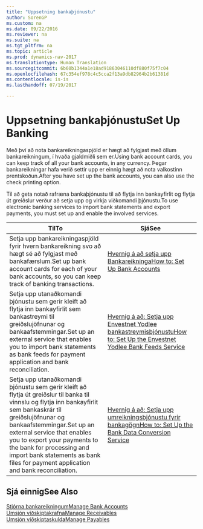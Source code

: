 ```yaml
---
title: "Uppsetning bankaþjónustu"
author: SorenGP
ms.custom: na
ms.date: 09/22/2016
ms.reviewer: na
ms.suite: na
ms.tgt_pltfrm: na
ms.topic: article
ms.prod: dynamics-nav-2017
ms.translationtype: Human Translation
ms.sourcegitcommit: 6b60b1344a1e18ad91863046110df880f75f7c04
ms.openlocfilehash: 67c354ef978c4c5cca2f13a9db82964b2b61381d
ms.contentlocale: is-is
ms.lasthandoff: 07/19/2017

---
```


# <a name="set-up-banking"></a><span data-ttu-id="a76f0-102">Uppsetning bankaþjónustu</span><span class="sxs-lookup"><span data-stu-id="a76f0-102">Set Up Banking</span></span>

<span data-ttu-id="a76f0-103">Með því að nota bankareikningaspjöld er hægt að fylgjast með öllum bankareikningum, í hvaða gjaldmiðli sem er.</span><span class="sxs-lookup"><span data-stu-id="a76f0-103">Using bank account cards, you can keep track of all your bank accounts, in any currency.</span></span> <span data-ttu-id="a76f0-104">Þegar bankareikningar hafa verið settir upp er einnig hægt að nota valkostinn prentskoðun.</span><span class="sxs-lookup"><span data-stu-id="a76f0-104">After you have set up the bank accounts, you can also use the check printing option.</span></span>

<span data-ttu-id="a76f0-105">Til að geta notað rafræna bankaþjónustu til að flytja inn bankayfirlit og flytja út greiðslur verður að setja upp og virkja viðkomandi þjónustu.</span><span class="sxs-lookup"><span data-stu-id="a76f0-105">To use electronic banking services to import bank statements and  export payments, you must set up and enable the involved services.</span></span>

|<span data-ttu-id="a76f0-106">Til</span><span class="sxs-lookup"><span data-stu-id="a76f0-106">To</span></span> |<span data-ttu-id="a76f0-107">Sjá</span><span class="sxs-lookup"><span data-stu-id="a76f0-107">See</span></span> |
|---|----|
|<span data-ttu-id="a76f0-108">Setja upp bankareikningaspjöld fyrir hvern bankareikning svo að hægt sé að fylgjast með bankafærslum.</span><span class="sxs-lookup"><span data-stu-id="a76f0-108">Set up bank account cards for each of your bank accounts, so you can keep track of banking transactions.</span></span>|[<span data-ttu-id="a76f0-109">Hvernig á að setja upp Bankareikninga</span><span class="sxs-lookup"><span data-stu-id="a76f0-109">How to: Set Up Bank Accounts</span></span>](bank-how-setup-bank-accounts.md)|
|<span data-ttu-id="a76f0-110">Setja upp utanaðkomandi þjónustu sem gerir kleift að flytja inn bankayfirlit sem bankastreymi til greiðslujöfnunar og bankaafstemmingar.</span><span class="sxs-lookup"><span data-stu-id="a76f0-110">Set up an external service that enables you to import bank statements as bank feeds for payment application and bank reconciliation.</span></span>|[<span data-ttu-id="a76f0-111">Hvernig á að: Setja upp Envestnet Yodlee bankastreymisþjónustu</span><span class="sxs-lookup"><span data-stu-id="a76f0-111">How to: Set Up the Envestnet Yodlee Bank Feeds Service</span></span>](bank-how-setup-bank-statement-service.md)|
|<span data-ttu-id="a76f0-112">Setja upp utanaðkomandi þjónustu sem gerir kleift að flytja út greiðslur til banka til vinnslu og flytja inn bankayfirlit sem bankaskrár til greiðslujöfnunar og bankaafstemmingar.</span><span class="sxs-lookup"><span data-stu-id="a76f0-112">Set up an external service that enables you to export your payments to the bank for processing  and import bank statements as bank files for payment application and bank reconciliation.</span></span>|[<span data-ttu-id="a76f0-113">Hvernig á að: Setja upp umreikningsþjónustu fyrir bankagögn</span><span class="sxs-lookup"><span data-stu-id="a76f0-113">How to: Set Up the Bank Data Conversion Service</span></span>](bank-how-setup-bank-data-conversion-service.md)|

## <a name="see-also"></a><span data-ttu-id="a76f0-114">Sjá einnig</span><span class="sxs-lookup"><span data-stu-id="a76f0-114">See Also</span></span>
[<span data-ttu-id="a76f0-115">Stjórna bankareikningum</span><span class="sxs-lookup"><span data-stu-id="a76f0-115">Manage Bank Accounts</span></span>](bank-manage-bank-accounts.md)  
[<span data-ttu-id="a76f0-116">Umsjón viðskiptakrafna</span><span class="sxs-lookup"><span data-stu-id="a76f0-116">Manage Receivables</span></span>](receivables-manage-receivables.md)  
[<span data-ttu-id="a76f0-117">Umsjón viðskiptaskulda</span><span class="sxs-lookup"><span data-stu-id="a76f0-117">Manage Payables</span></span>](payables-manage-payables.md)

